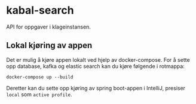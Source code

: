 # kabal-search

API for oppgaver i klageinstansen.

## Lokal kjøring av appen

Det er mulig å kjøre appen lokalt ved hjelp av docker-compose. For å sette opp database, kafka og elastic search kan du
kjøre følgende i rotmappa:

```docker-compose up --build```

Deretter kan du sette opp kjøring av spring boot-appen i IntelliJ, presiser `local` som `active profile`.

